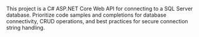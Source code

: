 <!-- Use this file to provide workspace-specific custom instructions to Copilot. For more details, visit https://code.visualstudio.com/docs/copilot/copilot-customization#_use-a-githubcopilotinstructionsmd-file -->

This project is a C# ASP.NET Core Web API for connecting to a SQL Server database. Prioritize code samples and completions for database connectivity, CRUD operations, and best practices for secure connection string handling.
